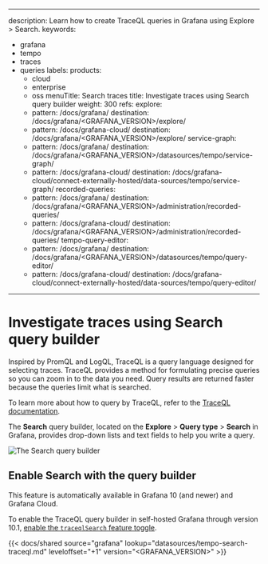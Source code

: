 -----

description: Learn how to create TraceQL queries in Grafana using Explore \> Search.
keywords:

- grafana
- tempo
- traces
- queries
  labels:
  products:
  - cloud
  - enterprise
  - oss
    menuTitle: Search traces
    title: Investigate traces using Search query builder
    weight: 300
    refs:
    explore:
  - pattern: /docs/grafana/
    destination: /docs/grafana/\<GRAFANA\_VERSION\>/explore/
  - pattern: /docs/grafana-cloud/
    destination: /docs/grafana/\<GRAFANA\_VERSION\>/explore/
    service-graph:
  - pattern: /docs/grafana/
    destination: /docs/grafana/\<GRAFANA\_VERSION\>/datasources/tempo/service-graph/
  - pattern: /docs/grafana-cloud/
    destination: /docs/grafana-cloud/connect-externally-hosted/data-sources/tempo/service-graph/
    recorded-queries:
  - pattern: /docs/grafana/
    destination: /docs/grafana/\<GRAFANA\_VERSION\>/administration/recorded-queries/
  - pattern: /docs/grafana-cloud/
    destination: /docs/grafana/\<GRAFANA\_VERSION\>/administration/recorded-queries/
    tempo-query-editor:
  - pattern: /docs/grafana/
    destination: /docs/grafana/\<GRAFANA\_VERSION\>/datasources/tempo/query-editor/
  - pattern: /docs/grafana-cloud/
    destination: /docs/grafana-cloud/connect-externally-hosted/data-sources/tempo/query-editor/

-----

# Investigate traces using Search query builder

Inspired by PromQL and LogQL, TraceQL is a query language designed for selecting traces.
TraceQL provides a method for formulating precise queries so you can zoom in to the data you need.
Query results are returned faster because the queries limit what is searched.

To learn more about how to query by TraceQL, refer to the [TraceQL documentation](/docs/tempo/latest/traceql).

The **Search** query builder, located on the **Explore** \> **Query type** \> **Search** in Grafana, provides drop-down lists and text fields to help you write a query.

![The Search query builder](/media/docs/grafana/data-sources/tempo/query-editor/tempo-ds-query-builder-v11.png)

## Enable Search with the query builder

This feature is automatically available in Grafana 10 (and newer) and Grafana Cloud.

To enable the TraceQL query builder in self-hosted Grafana through version 10.1, [enable the `traceqlSearch` feature toggle](/docs/grafana/latest/setup-grafana/configure-grafana/feature-toggles/).

{{\< docs/shared source="grafana" lookup="datasources/tempo-search-traceql.md" leveloffset="+1" version="\<GRAFANA\_VERSION\>" \>}}
